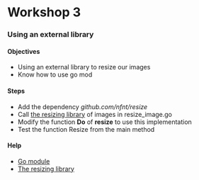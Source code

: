 # Workshop 3
### Using an external library

#### Objectives

* Using an external library to resize our images
* Know how to use go mod

#### Steps

* Add the dependency _github.com/nfnt/resize_
* Call [the resizing library](https://github.com/nfnt/resize) of images in resize_image.go
* Modify the function **Do** of **resize** to use this implementation
* Test the function Resize from the main method

#### Help
* [Go module](https://go.dev/ref/mod#go-get)
* [The resizing library](https://github.com/nfnt/resize)